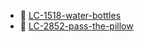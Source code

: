 * 📄 [LC-1518-water-bottles](LC-1518-water-bottles.md)
* 📄 [LC-2852-pass-the-pillow](LC-2852-pass-the-pillow.md)

